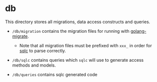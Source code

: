 # db

This directory stores all migrations, data access constructs and queries.

- `/db/migration` contains the migration files for running with [golang-migrate](https://github.com/golang-migrate/migrate).

  - Note that all migration files must be prefixed with `xxx_` in order for [sqlc](https://docs.sqlc.dev/en/latest/howto/ddl.html#golang-migrate) to parse correctly.

- `/db/sqlc` contains queries which `sqlc` will use to generate access methods and models.

- `/db/queries` contains sqlc generated code
